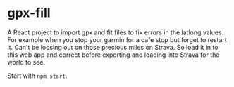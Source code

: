 # gpx-fill #

A React project to import gpx and fit files to fix errors in the latlong values.
For example when you stop your garmin for a cafe stop but forget to restart it. Can't be loosing out on those precious miles on Strava. So load it in to this web app and correct before exporting and loading into Strava for the world to see.

Start with `npm start`.
